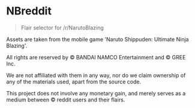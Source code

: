 # NBreddit
>Flair selector for /r/NarutoBlazing


Assets are taken from the mobile game 'Naruto Shippuden: Ultimate Ninja Blazing'.

All rights are reserved by &copy; BANDAI NAMCO Entertainment and &copy; GREE Inc.

We are not affiliated with them in any way, nor do we claim ownership of any of the materials used, apart from the source code.

This project does not involve any monetary gain, and merely serves as a medium between &copy; reddit users and their flairs.
